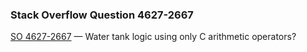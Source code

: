 ### Stack Overflow Question 4627-2667

[SO 4627-2667](https://stackoverflow.com/q/46272667) &mdash;
Water tank logic using only C arithmetic operators?
